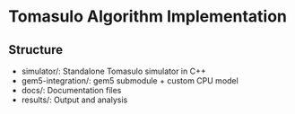 # Tomasulo Algorithm Implementation

## Structure

- simulator/: Standalone Tomasulo simulator in C++
- gem5-integration/: gem5 submodule + custom CPU model
- docs/: Documentation files
- results/: Output and analysis